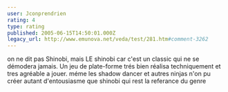 ```yaml
---
user: Jconprendrien
rating: 4
type: rating
published: 2005-06-15T14:50:01.000Z
legacy_url: http://www.emunova.net/veda/test/281.htm#comment-3262
---
```

on ne dit pas Shinobi, mais LE shinobi car c'est un classic qui ne se démodera jamais. Un jeu de plate-forme trés bien réalisa techniquement et tres agréable a jouer. méme les shadow dancer et autres ninjas n'on pu créer autant d'entousiasme que shinobi qui rest la referance du genre